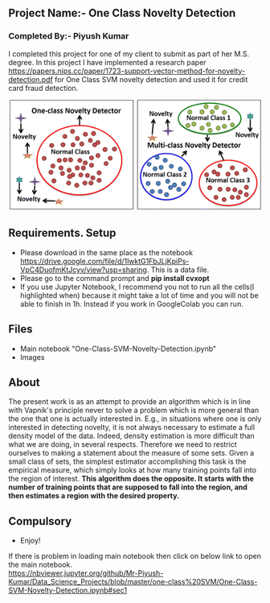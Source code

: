 ## Project Name:- One Class Novelty Detection

### Completed By:- Piyush Kumar    
   
I completed this project for one of my client to submit as part of her M.S. degree. In this project I have implemented a research paper https://papers.nips.cc/paper/1723-support-vector-method-for-novelty-detection.pdf for One Class SVM novelty detection and used it for credit card fraud detection.   
   
<img src = "https://github.com/Mr-Piyush-Kumar/Mr-Piyush-Kumar/blob/master/one_class_classifier.png"></img>
## Requirements. Setup
* Please download in the same place as the notebook https://drive.google.com/file/d/1lwktG1FbJLjKpiPs-VpC4DuofmKtJcyv/view?usp=sharing. This is a data file.
* Please go to the command prompt and **pip install cvxopt**	
* If you use Jupyter Notebook, I recommend you not to run all the cells(I highlighted when) because it might take a lot of time and you will not be able to finish in 1h. Instead if you work in GoogleColab you can run.

## Files
* Main notebook "One-Class-SVM-Novelty-Detection.ipynb"
* Images

## About
The present work is as an attempt to provide an algorithm which is in line
with Vapnik's principle never to solve a problem which is more general than the one that
one is actually interested in. E.g., in situations where one is only interested in detecting
novelty, it is not always necessary to estimate a full density model of the data. Indeed,
density estimation is more difficult than what we are doing, in several respects.
Therefore we need to restrict ourselves to making
a statement about the measure of some sets. Given a small class of sets, the simplest estimator
accomplishing this task is the empirical measure, which simply looks at how many
training points fall into the region of interest. **This algorithm does the opposite. It starts
with the number of training points that are supposed to fall into the region, and then estimates
a region with the desired property.**

## Compulsory
* Enjoy!   
   
If there is problem in loading main notebook then click on below link to open the main notebook.   
https://nbviewer.jupyter.org/github/Mr-Piyush-Kumar/Data_Science_Projects/blob/master/one-class%20SVM/One-Class-SVM-Novelty-Detection.ipynb#sec1


